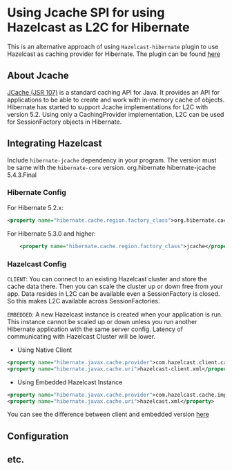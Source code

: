 # Using Jcache SPI for using Hazelcast as L2C for Hibernate

This is an alternative approach of using `Hazelcast-hibernate` plugin to use Hazelcast as caching provider for Hibernate.
The plugin can be found [here](www.github.com/hazelcast/hazelcast/hibernate5)

## About Jcache

[JCache (JSR 107)](https://www.javadoc.io/doc/javax.cache/cache-api/1.1.1) is a standard caching API for Java. 
It provides an API for applications to be able to create and work with in-memory cache of objects. Hibernate has 
started to support Jcache implementations for L2C with version 5.2. Using only a CachingProvider implementation,
L2C can be used for SessionFactory objects in Hibernate. 

## Integrating Hazelcast

Include `hibernate-jcache` dependency in your program. The version must be same with
the `hibernate-core` version. 
        <dependency>
            <groupId>org.hibernate</groupId>
            <artifactId>hibernate-jcache</artifactId>
            <version>5.4.3.Final</version>
        </dependency>

### Hibernate Config

For Hibernate 5.2.x:
```xml
<property name="hibernate.cache.region.factory_class">org.hibernate.cache.jcache.JCacheRegionFactory</property>
```

For Hibernate 5.3.0 and higher:
```xml
    <property name="hibernate.cache.region.factory_class">jcache</property>
```
### Hazelcast Config


`CLIENT`: You can connect to an existing Hazelcast cluster and store the cache data there. Then you can scale the cluster
up or down free from your app. Data resides in L2C can be available even a SessionFactory is closed. So this makes L2C available
across SessionFactories. 
            
`EMBEDDED`: A new Hazelcast instance is created when your application is run. This instance cannot be scaled up or 
down unless you run another Hibernate application with the same server config. Latency of communicating with 
Hazelcast Cluster will be lower. 
           

- Using Native Client
```xml
<property name="hibernate.javax.cache.provider">com.hazelcast.client.cache.impl.HazelcastClientCachingProvider</property>
<property name="hibernate.javax.cache.uri">hazelcast-client.xml</property>
```

- Using Embedded Hazelcast Instance
```xml
<property name="hibernate.javax.cache.provider">com.hazelcast.cache.impl.HazelcastServerCachingProvider</property>
<property name="hibernate.javax.cache.uri">hazelcast.xml</property>
```


You can see the difference between client and embedded version [here](https://hazelcast.zendesk.com/hc/en-us/articles/115004441586-What-s-the-difference-between-client-server-vs-embedded-topologies-)

 ## Configuration
 
 ## etc. 

